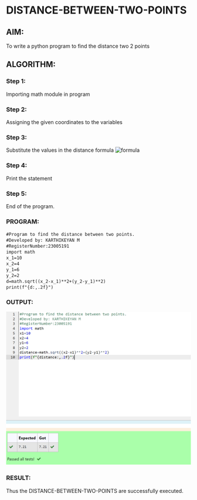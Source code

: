 # DISTANCE-BETWEEN-TWO-POINTS

## AIM:
To write a python program to find the distance two 2 points

## ALGORITHM:
### Step 1: 
Importing math module in program
### Step 2: 
Assigning the given coordinates to the variables
### Step 3: 
Substitute the values in the distance formula  ![formula](/formula.JPG)
### Step 4: 
Print the statement
### Step 5: 
End of the program.
### PROGRAM:
```
#Program to find the distance between two points.
#Developed by: KARTHIKEYAN M
#RegisterNumber:23005191
import math
x_1=10
x_2=4
y_1=6
y_2=2
d=math.sqrt((x_2-x_1)**2+(y_2-y_1)**2)
print(f"{d:,.2f}")
```
### OUTPUT:
![OUTPUT](/output.png)

### RESULT:
Thus the DISTANCE-BETWEEN-TWO-POINTS are successfully executed.


